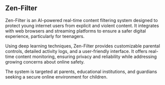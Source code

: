 ## Zen-Filter

Zen-Filter is an AI-powered real-time content filtering system designed to protect young 
internet users from explicit and violent content. It integrates with web browsers and 
streaming platforms to ensure a safer digital experience, particularly for teenagers.

Using deep learning techniques, Zen-Filter provides customizable parental controls, 
detailed activity logs, and a user-friendly interface. It offers real-time content 
monitoring, ensuring privacy and reliability while addressing growing concerns 
about online safety.

The system is targeted at parents, educational institutions, and guardians seeking 
a secure online environment for children.
